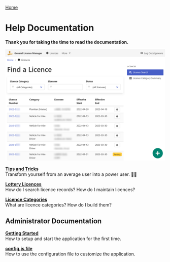 [Home](https://cityssm.github.io/general-licence-manager/)

# Help Documentation

**Thank you for taking the time to read the documentation.**

![Licence Search](images/licence-search.png)

**[Tips and Tricks](tipsTricks.md)**<br />
Transform yourself from an average user into a power user. 🦸‍♀️

**[Lottery Licences](licences.md)**<br />
How do I search licence records? How do I maintain licences?

**[Licence Categories](categories.md)**<br />
What are licence categories?
How do I build them?

## Administrator Documentation

**[Getting Started](admin-gettingStarted.md)**<br />
How to setup and start the application for the first time.

**[config.js file](admin-configJS.md)**<br />
How to use the configuration file to customize the application.
